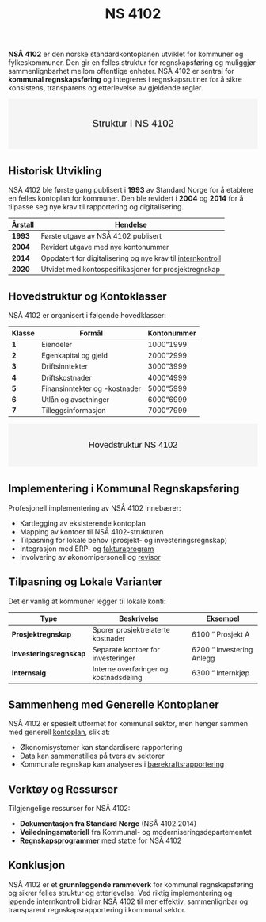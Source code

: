 ﻿---
title: "NS 4102"
seoTitle: "NS 4102"
meta_description: '**NSÂ 4102** er den norske standardkontoplanen utviklet for kommuner og fylkeskommuner. Den gir en felles struktur for regnskapsføring og muliggjør sammenlign...'
slug: ns-4102
type: blog
layout: pages/single
---

**NSÂ 4102** er den norske standardkontoplanen utviklet for kommuner og fylkeskommuner. Den gir en felles struktur for regnskapsføring og muliggjør sammenlignbarhet mellom offentlige enheter. NSÂ 4102 er sentral for **kommunal regnskapsføring** og integreres i regnskapsrutiner for å sikre konsistens, transparens og etterlevelse av gjeldende regler.

![Struktur i NSÂ 4102](ns-4102-structure.svg)

## Historisk Utvikling

NSÂ 4102 ble første gang publisert i **1993** av Standard Norge for å etablere en felles kontoplan for kommuner. Den ble revidert i **2004** og **2014** for å tilpasse seg nye krav til rapportering og digitalisering.

| Årstall | Hendelse |
|---------|----------|
| **1993** | Første utgave av NSÂ 4102 publisert |
| **2004** | Revidert utgave med nye kontonummer |
| **2014** | Oppdatert for digitalisering og nye krav til [internkontroll](/blogs/regnskap/hva-er-internkontroll "Hva er Internkontroll? Komplett Guide") |
| **2020** | Utvidet med kontospesifikasjoner for prosjektregnskap |

## Hovedstruktur og Kontoklasser

NSÂ 4102 er organisert i følgende hovedklasser:

| Klasse | Formål | Kontonummer |
|--------|--------|-------------|
| **1** | Eiendeler | 1000“1999 |
| **2** | Egenkapital og gjeld | 2000“2999 |
| **3** | Driftsinntekter | 3000“3999 |
| **4** | Driftskostnader | 4000“4999 |
| **5** | Finansinntekter og -kostnader | 5000“5999 |
| **6** | Utlån og avsetninger | 6000“6999 |
| **7** | Tilleggsinformasjon | 7000“7999 |

![NSÂ 4102 Hovedstruktur](ns-4102-main-structure.svg)

## Implementering i Kommunal Regnskapsføring

Profesjonell implementering av NSÂ 4102 innebærer:

* Kartlegging av eksisterende kontoplan  
* Mapping av kontoer til NSÂ 4102-strukturen  
* Tilpasning for lokale behov (prosjekt- og investeringsregnskap)  
* Integrasjon med ERP- og [fakturaprogram](/blogs/regnskap/fakturaprogram "Hva er Fakturaprogram? En Komplett Guide til Fakturahåndtering")  
* Involvering av økonomipersonell og [revisor](/blogs/regnskap/hva-er-revisor "Hva er Revisor? Komplett Guide til Revisjon og Revisjonsplikt")

## Tilpasning og Lokale Varianter

Det er vanlig at kommuner legger til lokale konti:

| Type | Beskrivelse | Eksempel |
|------|-------------|----------|
| **Prosjektregnskap** | Sporer prosjektrelaterte kostnader | 6100 “ Prosjekt A |
| **Investeringsregnskap** | Separate kontoer for investeringer | 6200 “ Investering Anlegg |
| **Internsalg** | Interne overføringer og kostnadsdeling | 6300 “ Internkjøp |

## Sammenheng med Generelle Kontoplaner

NSÂ 4102 er spesielt utformet for kommunal sektor, men henger sammen med generell [kontoplan](/blogs/regnskap/hva-er-kontoplan "Hva er en Kontoplan? Komplett Guide til Kontoplaner i norsk regnskap"), slik at:

* Økonomisystemer kan standardisere rapportering  
* Data kan sammenstilles på tvers av sektorer  
* Kommunale regnskap kan analyseres i [bærekraftsrapportering](/blogs/regnskap/baerekraftsrapportering "Hva er bærekraftsrapportering? Komplett Guide til ESG og Regnskap")

## Verktøy og Ressurser

Tilgjengelige ressurser for NSÂ 4102:

* **Dokumentasjon fra Standard Norge** (NSÂ 4102:2014)  
* **Veiledningsmateriell** fra Kommunal- og moderniseringsdepartementet  
* **[Regnskapsprogrammer](/blogs/regnskap/fakturaprogram "Hva er Fakturaprogram? En Komplett Guide til Fakturahåndtering")** med støtte for NSÂ 4102

## Konklusjon

NSÂ 4102 er et **grunnleggende rammeverk** for kommunal regnskapsføring og sikrer felles struktur og etterlevelse. Ved riktig implementering og løpende internkontroll bidrar NSÂ 4102 til mer effektiv, sammenlignbar og transparent regnskapsrapportering i kommunal sektor.










